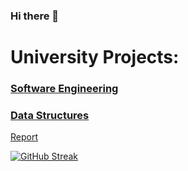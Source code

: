 ### Hi there 👋

# University Projects:
### [Software Engineering](https://github.com/alex-xiarchos/ceid-UniLib)

### [Data Structures](https://github.com/alex-xiarchos/ceid-DataStructures)
[Report](https://github.com/alex-xiarchos/ceid-DataStructures/blob/main/1059619_1059633_%CE%91%CE%9D%CE%91%CE%A6%CE%9F%CE%A1%CE%91.pdf)

[![GitHub Streak](https://streak-stats.demolab.com?user=alex-xiarchos&theme=github-dark-blue&hide_border=true&mode=weekly)](https://git.io/streak-stats)
